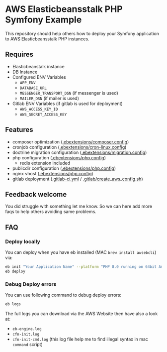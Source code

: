 # AWS Elasticbeansstalk PHP Symfony Example

This repository should help others how to deploy your Symfony application to AWS Elasticbeansstalk PHP instances.

## Requires

 - Elasticbeanstalk instance
 - DB Instance
 - Configured ENV Variables
   - `APP_ENV`
   - `DATABASE_URL`
   - `MESSENGER_TRANSPORT_DSN` (if messenger is used)
   - `MAILER_DSN` (if mailer is used)
 - Gitlab ENV Variables (if gitlab is used for deployment)
    - `AWS_ACCESS_KEY_ID`
    - `AWS_SECRET_ACCESS_KEY`

## Features

 - composer optimization ([.ebextensions/composer.config](.ebextensions/composer.config))
 - cronjob configuration ([.ebextensions/cron-linux.config](.ebextensions/cron-linux.config))
 - doctrine migration configuration ([.ebextensions/migration.config](.ebextensions/migration.config))
 - php configuration ([.ebextensions/php.config](.ebextensions/php.config))
   - redis extension included 
 - publicdir configuration ([.ebextensions/php.config](.ebextensions/publicdir.config))
 - nginx vhost ([.ebextensions/php.config](.platform/nginx/conf.d/elasticbeanstalk/php.conf))
 - gitlab deployment ([.gitlab-ci.yml](.gitlab-ci.yml) / [.gitlab/create_aws_config.sh](.gitlab/create_aws_config.sh))

## Feedback welcome

You did struggle with something let me know. So we can here add more faqs to help others avoiding same problems.

## FAQ

### Deploy locally

You can deploy when you have eb installed (MAC `brew install awsebcli`) via:

```bash
eb init "Your Application Name" --platform "PHP 8.0 running on 64bit Amazon Linux 2" --region=eu-central-1 --profile=eb-cli
eb deploy
```

### Debug Deploy errors

You can use following command to debug deploy errors:

```bash
eb logs
```

The full logs you can download via the AWS Website then have also a look at:

 - `eb-engine.log`
 - `cfn-init.log`
 - `cfn-init-cmd.log` (this log file help me to find illegal syntax in mac `command` script)
